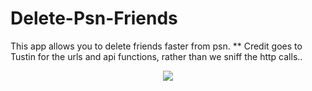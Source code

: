 # Delete-Psn-Friends

This app allows you to delete friends faster from psn.
** Credit goes to Tustin for the urls and api functions, rather than we sniff the http calls.. 

<p align="center">
 <img src= "https://github.com/BISOON/Delete-Psn-Friends/blob/master/image.PNG" />
</p>
